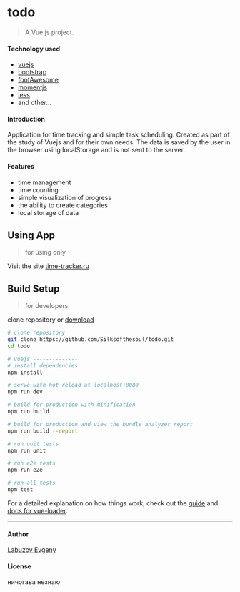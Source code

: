 # todo
> A Vue.js project.  

#### Technology used
* [vuejs](https://vuejs.org/)
* [bootstrap](https://getbootstrap.com/)
* [fontAwesome](https://fontawesome.com/)
* [momentjs](http://momentjs.com/)
* [less](http://lesscss.org/)
* and other...

#### Introduction
Application for time tracking and simple task scheduling. Created as part of the study of Vuejs and for their own needs. The data is saved by the user in the browser using localStorage and is not sent to the server.

#### Features
* time management
* time counting
* simple visualization of progress
* the ability to create categories
* local storage of data

## Using App
> for using only

Visit the site [time-tracker.ru](https://time-tracker.ru/)

## Build Setup
> for developers

clone repository or [download](https://github.com/Silksofthesoul/todo/archive/master.zip)

``` bash
# clone repository
git clone https://github.com/Silksofthesoul/todo.git
cd todo

# vuejs --------------
# install dependencies
npm install

# serve with hot reload at localhost:8080
npm run dev

# build for production with minification
npm run build

# build for production and view the bundle analyzer report
npm run build --report

# run unit tests
npm run unit

# run e2e tests
npm run e2e

# run all tests
npm test
```

For a detailed explanation on how things work, check out the [guide](http://vuejs-templates.github.io/webpack/) and [docs for vue-loader](http://vuejs.github.io/vue-loader).

---
#### Author
[Labuzov Evgeny](Silksofthesoul@yandex.ru)

#### License
ничогава незнаю
